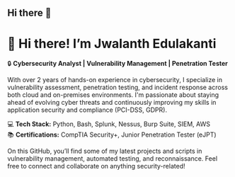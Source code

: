 ## Hi there 👋

# 👋 Hi there! I’m Jwalanth Edulakanti  
🔒 **Cybersecurity Analyst | Vulnerability Management | Penetration Tester**

With over 2 years of hands-on experience in cybersecurity, I specialize in vulnerability assessment, penetration testing, and incident response across both cloud and on-premises environments. I'm passionate about staying ahead of evolving cyber threats and continuously improving my skills in application security and compliance (PCI-DSS, GDPR).

💻 **Tech Stack:** Python, Bash, Splunk, Nessus, Burp Suite, SIEM, AWS  
📚 **Certifications:** CompTIA Security+, Junior Penetration Tester (eJPT)  

On this GitHub, you’ll find some of my latest projects and scripts in vulnerability management, automated testing, and reconnaissance. Feel free to connect and collaborate on anything security-related!

